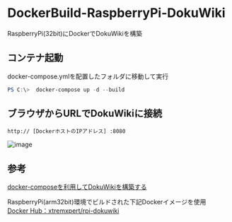 # DockerBuild-RaspberryPi-DokuWiki
RaspberryPi(32bit)にDockerでDokuWikiを構築

## コンテナ起動
docker-compose.ymlを配置したフォルダに移動して実行
~~~powershell
PS C:\>  docker-compose up -d --build
~~~
## ブラウザからURLでDokuWikiに接続
~~~
http:// [DockerホストのIPアドレス] :8080
~~~
![image](https://user-images.githubusercontent.com/81016034/147951654-0d22babd-5fe9-483e-8cbb-b736dabe0b7f.png)

## 参考
[docker-composeを利用してDokuWikiを構築する](https://mebee.info/2020/07/04/post-13052/)

RaspberryPi(arm32bit)環境でビルドされた下記Dockerイメージを使用<br>
[Docker Hub：xtremxpert/rpi-dokuwiki](https://hub.docker.com/r/xtremxpert/rpi-dokuwiki)

